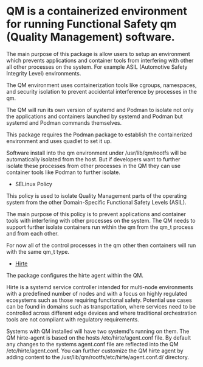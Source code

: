 # QM is a containerized environment for running Functional Safety qm (Quality Management) software.

The main purpose of this package is allow users to setup an environment which
prevents applications and container tools from interfering with other all
other processes on the system. For example ASIL (Automotive Safety Integrity Level)
environments.

The QM environment uses containerization tools like cgroups, namespaces, and
security isolation to prevent accidental interference by processes in the qm.

The QM will run its own version of systemd and Podman to isolate not only the
applications and containers launched by systemd and Podman but systemd and
Podman commands themselves.

This package requires the Podman package to establish the containerized
environment and uses quadlet to set it up.

Software install into the qm environment under /usr/lib/qm/rootfs will
be automatically isolated from the host. But if developers want to further
isolate these processes from other processes in the QM they can use container
tools like Podman to further isolate.

* SELinux Policy

This policy is used to isolate Quality Management parts of the operating system
from the other Domain-Specific Functional Safety Levels (ASIL).

The main purpose of this policy is to prevent applications and container tools
with interfering with other processes on the system. The QM needs to support
further isolate containers run within the qm from the qm_t process and from
each other.

For now all of the control processes in the qm other then containers will run
with the same qm_t type.

* [Hirte](https://github.com/containers/qm/pull/57)

The package configures the hirte agent within the QM.

Hirte is a systemd service controller intended for multi-node environments with
a predefined number of nodes and with a focus on highly regulated ecosystems such
as those requiring functional safety. Potential use cases can be found in domains
such as transportation, where services need to be controlled across different
edge devices and where traditional orchestration tools are not compliant with
regulatory requirements.

Systems with QM installed will have two systemd's running on them. The QM hirte-agent
is based on the hosts /etc/hirte/agent.conf file. By default any changes to the
systems agent.conf file are reflected into the QM /etc/hirte/agent.conf. You can
further customize the QM hirte agent by adding content to the
/usr/lib/qm/rootfs/etc/hirte/agent.conf.d/ directory.
